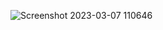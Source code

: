 ![Screenshot 2023-03-07 110646](https://user-images.githubusercontent.com/92531276/223330150-141f55ba-64b2-453c-9550-960b3fe9559e.png)


